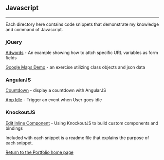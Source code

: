 ## Javascript
***

Each directory here contains code snippets that demonstrate my knowledge and command of Javascript.

### jQuery
[Adwords](https://github.com/stljeff1/portfolio/tree/master/Javascript/adwords) - An example showing how to attch specific URL variables as form fields

[Google Maps Demo](https://github.com/stljeff1/portfolio/tree/master/Javascript/google-maps-demo) - an exercise utilizing class objects and json data


### AngularJS
[Countdown](https://github.com/stljeff1/portfolio/tree/master/Javascript/countdown) - display a countdown with AngularJS

[App Idle](https://github.com/stljeff1/portfolio/tree/master/Javascript/app-idle) - Trigger an event when User goes idle

### KnockoutJS
[Edit Inline Component](https://github.com/stljeff1/portfolio/tree/master/Javascript/edit-inline-knockout-component) - Using KnockoutJS to build custom components and bindings

Included with each snippet is a readme file that explains the purpose of each snippet.


[Return to the Portfolio home page](https://github.com/stljeff1/tree/master/portfolio/)